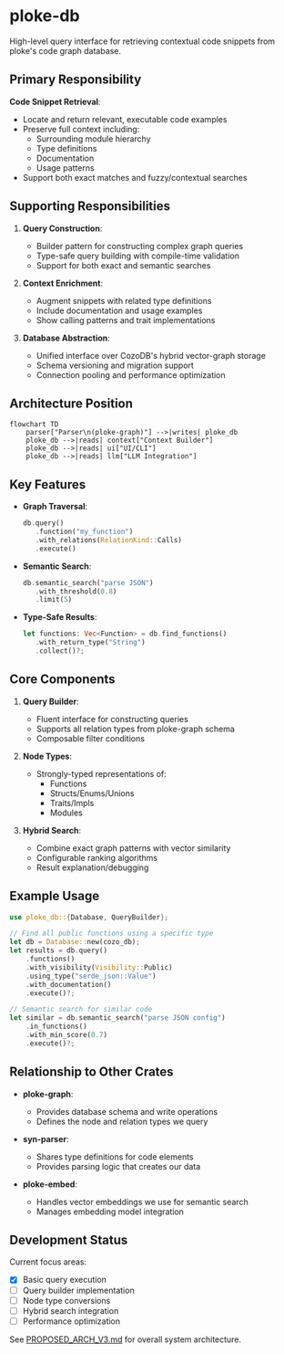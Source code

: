 # ploke-db

High-level query interface for retrieving contextual code snippets from ploke's code graph database.

## Primary Responsibility

**Code Snippet Retrieval**:
- Locate and return relevant, executable code examples
- Preserve full context including:
  - Surrounding module hierarchy
  - Type definitions
  - Documentation
  - Usage patterns
- Support both exact matches and fuzzy/contextual searches

## Supporting Responsibilities

1. **Query Construction**:
   - Builder pattern for constructing complex graph queries
   - Type-safe query building with compile-time validation
   - Support for both exact and semantic searches

2. **Context Enrichment**:
   - Augment snippets with related type definitions
   - Include documentation and usage examples
   - Show calling patterns and trait implementations

3. **Database Abstraction**:
   - Unified interface over CozoDB's hybrid vector-graph storage
   - Schema versioning and migration support
   - Connection pooling and performance optimization

## Architecture Position

```mermaid
flowchart TD
    parser["Parser\n(ploke-graph)"] -->|writes| ploke_db
    ploke_db -->|reads| context["Context Builder"]
    ploke_db -->|reads| ui["UI/CLI"]
    ploke_db -->|reads| llm["LLM Integration"]
```

## Key Features

- **Graph Traversal**:
  ```rust
  db.query()
     .function("my_function")
     .with_relations(RelationKind::Calls)
     .execute()
  ```

- **Semantic Search**:
  ```rust
  db.semantic_search("parse JSON")
     .with_threshold(0.8)
     .limit(5)
  ```

- **Type-Safe Results**:
  ```rust
  let functions: Vec<Function> = db.find_functions()
     .with_return_type("String")
     .collect()?;
  ```

## Core Components

1. **Query Builder**:
   - Fluent interface for constructing queries
   - Supports all relation types from ploke-graph schema
   - Composable filter conditions

2. **Node Types**:
   - Strongly-typed representations of:
     - Functions
     - Structs/Enums/Unions
     - Traits/Impls
     - Modules

3. **Hybrid Search**:
   - Combine exact graph patterns with vector similarity
   - Configurable ranking algorithms
   - Result explanation/debugging

## Example Usage

```rust
use ploke_db::{Database, QueryBuilder};

// Find all public functions using a specific type
let db = Database::new(cozo_db);
let results = db.query()
    .functions()
    .with_visibility(Visibility::Public)
    .using_type("serde_json::Value")
    .with_documentation()
    .execute()?;

// Semantic search for similar code
let similar = db.semantic_search("parse JSON config")
    .in_functions()
    .with_min_score(0.7)
    .execute()?;
```

## Relationship to Other Crates

- **ploke-graph**:
  - Provides database schema and write operations
  - Defines the node and relation types we query

- **syn-parser**:
  - Shares type definitions for code elements
  - Provides parsing logic that creates our data

- **ploke-embed**:
  - Handles vector embeddings we use for semantic search
  - Manages embedding model integration

## Development Status

Current focus areas:
- [x] Basic query execution
- [ ] Query builder implementation
- [ ] Node type conversions
- [ ] Hybrid search integration
- [ ] Performance optimization

See [PROPOSED_ARCH_V3.md](../../PROPOSED_ARCH_V3.md) for overall system architecture.
